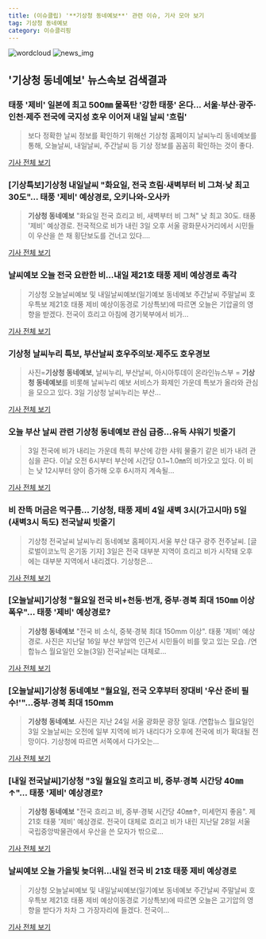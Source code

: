 ```yaml
---
title: (이슈클립) '**기상청 동네예보**' 관련 이슈, 기사 모아 보기
tag: 기상청 동네예보
category: 이슈클리핑
---
```

![wordcloud](https://s3.ap-northeast-2.amazonaws.com/lyrics101-wordcloud/2018-09-04-1536007003.png)
![news_img](https://user-images.githubusercontent.com/42597476/44507050-1206f400-a6e4-11e8-8d98-7ffbfebb353f.png)
## **'**기상청 동네예보**'** 뉴스속보 검색결과
### 태풍 '제비' 일본에 최고 500㎜ 물폭탄 '강한 태풍' 온다... 서울·부산·광주·인천·제주 전국에 국지성 호우 이어져 내일 날씨 '흐림'

>보다 정확한 날씨 정보를 확인하기 위해선 기상청 홈페이지 날씨누리 동네예보를 통해, 오늘날씨, 내일날씨, 주간날씨 등 기상 정보를 꼼꼼히 확인하는 것이 좋다.

<a href="http://www.sportsq.co.kr/news/articleView.html?idxno=301303" target="_blank">기사 전체 보기</a>

### [기상특보]기상청 내일날씨 "화요일, 전국 흐림·새벽부터 비 그쳐·낮 최고 30도"… 태풍 '제비' 예상경로, 오키나와-오사카

>**기상청 동네예보** "화요일 전국 흐리고 비, 새벽부터 비 그쳐" 낮 최고 30도. 태풍 '제비' 예상경로. 전국적으로 비가 내린 3일 오후 서울 광화문사거리에서 시민들이 우산을 쓴 채 횡단보도를 건너고 있다....

<a href="http://www.kyeongin.com/main/view.php?key=20180903010000945" target="_blank">기사 전체 보기</a>

### 날씨예보 오늘 전국 요란한 비…내일 제21호 태풍 제비 예상경로 촉각

>기상청 오늘날씨예보 및 내일날씨예보(일기예보 동네예보 주간날씨 주말날씨 호우특보 제21호 태풍 제비 예상이동경로 기상특보)에 따르면 오늘은 기압골의 영향을 받겠다. 전국이 흐리고 아침에 경기북부에서 비가...

<a href="http://www.mediapen.com/news/view/380063" target="_blank">기사 전체 보기</a>

### 기상청 날씨누리 특보, 부산날씨 호우주의보·제주도 호우경보

>사진=**기상청 동네예보**, 날씨누리, 부산날씨, 아시아투데이 온라인뉴스부 = **기상청 동네예보**를 비롯해 날씨누리 예보 서비스가 화제인 가운데 특보가 올라와 관심을 모으고 있다. 3일 기상청 날씨누리는 부산...

<a href="http://www.asiatoday.co.kr/view.php?key=20180903000703097" target="_blank">기사 전체 보기</a>

### 오늘 부산 날씨 관련 **기상청 동네예보** 관심 급증...유독 샤워기 빗줄기

>3일 전국에 비가 내리는 가운데 특히 부산에 강한 샤워 물줄기 같은 비가 내려 관심을 끈다. 이날 오전 6시부터 부산에 시간당 0.1~1.0㎜의 비가오고 있다. 이 비는 낮 12시부터 양이 증가해 오후 6시까지 계속될...

<a href="http://www.kookje.co.kr/news2011/asp/newsbody.asp?code=0300&key=20180903.99099000562" target="_blank">기사 전체 보기</a>

### 비 잔뜩 머금은 먹구름... 기상청, 태풍 제비 4일 새벽 3시(가고시마) 5일 (새벽3시 독도) 전국날씨 빗줄기

>기상청 전국날씨 날씨누리 동네예보 홈페이지.서울 부산 대구 광주 전주날씨. [글로벌이코노믹 온기동 기자] 3일은 전국 대부분 지역이 흐리고 비가 시작돼 오후에는 대부분 지역에서 내리겠다. 기상청은...

<a href="http://www.g-enews.com/ko-kr/news/article/news_all/2018090306094478504e4869c120_1/article.html" target="_blank">기사 전체 보기</a>

### [오늘날씨]기상청 "월요일 전국 비+천둥·번개, 중부·경북 최대 150㎜ 이상 폭우"… 태풍 '제비' 예상경로?

>**기상청 동네예보** "전국 비 소식, 중북·경북 최대 150mm 이상". 태풍 '제비' 예상경로. 사진은 지난달 16일 부산 부암역 인근서 시민들이 비를 맞고 있는 모습. /연합뉴스 월요일인 오늘(3일) 전국날씨는 대체로...

<a href="http://www.kyeongin.com/main/view.php?key=20180903000137542" target="_blank">기사 전체 보기</a>

### [오늘날씨]**기상청 동네예보** "월요일, 전국 오후부터 장대비 '우산 준비 필수!'"…중부·경북 최대 150mm

>**기상청 동네예보**. 사진은 지난 24일 서울 광화문 광장 일대. /연합뉴스 월요일인 3일 오늘날씨는 오전에 일부 지역에 비가 내리다가 오후에 전국에 비가 확대될 전망이다. 기상청에 따르면 서쪽에서 다가오는...

<a href="http://www.kyeongin.com/main/view.php?key=20180903010000491" target="_blank">기사 전체 보기</a>

### [내일 전국날씨]기상청 "3일 월요일 흐리고 비, 중부·경북 시간당 40㎜ ↑"… 태풍 '제비' 예상경로?

>**기상청 동네예보** "전국 흐리고 비, 중부·경북 시간당 40㎜↑, 미세먼지 좋음". 제21호 태풍 '제비' 예상경로. 전국이 대체로 흐리고 비가 내린 지난달 28일 서울 국립중앙박물관에서 우산을 쓴 모자가 밖으로...

<a href="http://www.kyeongin.com/main/view.php?key=20180902010000468" target="_blank">기사 전체 보기</a>

### 날씨예보 오늘 가을빛 늦더위…내일 전국 비 21호 태풍 제비 예상경로

>기상청 오늘날씨예보 및 내일날씨예보(일기예보 동네예보 주간날씨 주말날씨 호우특보 제21호 태풍 제비 예상이동경로 기상특보)에 따르면 오늘은 고기압의 영향을 받다가 차차 그 가장자리에 들겠다.   전국이...

<a href="http://www.mediapen.com/news/view/380058" target="_blank">기사 전체 보기</a>


